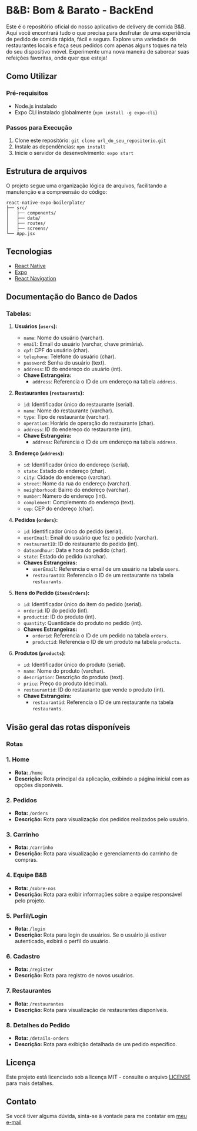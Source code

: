 # B&B: Bom & Barato - BackEnd

Este é o repositório oficial do nosso aplicativo de delivery de comida B&B. Aqui você encontrará tudo o que precisa para desfrutar de uma experiência de pedido de comida rápida, fácil e segura. Explore uma variedade de restaurantes locais e faça seus pedidos com apenas alguns toques na tela do seu dispositivo móvel. Experimente uma nova maneira de saborear suas refeições favoritas, onde quer que esteja!

## Como Utilizar

### Pré-requisitos
- Node.js instalado
- Expo CLI instalado globalmente (`npm install -g expo-cli`)

### Passos para Execução
1. Clone este repositório: `git clone url_do_seu_repositorio.git`
2. Instale as dependências: `npm install`
3. Inicie o servidor de desenvolvimento: `expo start`

## Estrutura de arquivos

O projeto segue uma organização lógica de arquivos, facilitando a manutenção e a compreensão do código:

```
react-native-expo-boilerplate/
├── src/
│   ├── components/
│   ├── data/
│   ├── routes/
│   ├── screens/
└── App.jsx
```

## Tecnologias

- [React Native](https://reactnative.dev/)
- [Expo](https://expo.dev/)
- [React Navigation](https://reactnavigation.org/)

## Documentação do Banco de Dados

### Tabelas:

1. **Usuários (`users`):**
   - `name`: Nome do usuário (varchar).
   - `email`: Email do usuário (varchar, chave primária).
   - `cpf`: CPF do usuário (char).
   - `telephone`: Telefone do usuário (char).
   - `password`: Senha do usuário (text).
   - `address`: ID do endereço do usuário (int).
   - **Chave Estrangeira:**
     - `address`: Referencia o ID de um endereço na tabela `address`.

2. **Restaurantes (`restaurants`):**
   - `id`: Identificador único do restaurante (serial).
   - `name`: Nome do restaurante (varchar).
   - `type`: Tipo de restaurante (varchar).
   - `operation`: Horário de operação do restaurante (char).
   - `address`: ID do endereço do restaurante (int).
   - **Chave Estrangeira:**
     - `address`: Referencia o ID de um endereço na tabela `address`.

3. **Endereço (`address`):**
   - `id`: Identificador único do endereço (serial).
   - `state`: Estado do endereço (char).
   - `city`: Cidade do endereço (varchar).
   - `street`: Nome da rua do endereço (varchar).
   - `neighborhood`: Bairro do endereço (varchar).
   - `number`: Número do endereço (int).
   - `complement`: Complemento do endereço (text).
   - `cep`: CEP do endereço (char).

4. **Pedidos (`orders`):**
   - `id`: Identificador único do pedido (serial).
   - `userEmail`: Email do usuário que fez o pedido (varchar).
   - `restaurantID`: ID do restaurante do pedido (int).
   - `dateandhour`: Data e hora do pedido (char).
   - `state`: Estado do pedido (varchar).
   - **Chaves Estrangeiras:**
     - `userEmail`: Referencia o email de um usuário na tabela `users`.
     - `restaurantID`: Referencia o ID de um restaurante na tabela `restaurants`.

5. **Itens do Pedido (`itensOrders`):**
   - `id`: Identificador único do item do pedido (serial).
   - `orderid`: ID do pedido (int).
   - `productid`: ID do produto (int).
   - `quantity`: Quantidade do produto no pedido (int).
   - **Chaves Estrangeiras:**
     - `orderid`: Referencia o ID de um pedido na tabela `orders`.
     - `productid`: Referencia o ID de um produto na tabela `products`.

6. **Produtos (`products`):**
   - `id`: Identificador único do produto (serial).
   - `name`: Nome do produto (varchar).
   - `description`: Descrição do produto (text).
   - `price`: Preço do produto (decimal).
   - `restaurantid`: ID do restaurante que vende o produto (int).
   - **Chave Estrangeira:**
     - `restaurantid`: Referencia o ID de um restaurante na tabela `restaurants`.
    
## Visão geral das rotas disponíveis

### Rotas

### 1. Home

- **Rota:** `/home`
- **Descrição:** Rota principal da aplicação, exibindo a página inicial com as opções disponíveis.

### 2. Pedidos

- **Rota:** `/orders`
- **Descrição:** Rota para visualização dos pedidos realizados pelo usuário.

### 3. Carrinho

- **Rota:** `/carrinho`
- **Descrição:** Rota para visualização e gerenciamento do carrinho de compras.

### 4. Equipe B&B

- **Rota:** `/sobre-nos`
- **Descrição:** Rota para exibir informações sobre a equipe responsável pelo projeto.

### 5. Perfil/Login

- **Rota:** `/login`
- **Descrição:** Rota para login de usuários. Se o usuário já estiver autenticado, exibirá o perfil do usuário.

### 6. Cadastro

- **Rota:** `/register`
- **Descrição:** Rota para registro de novos usuários.

### 7. Restaurantes

- **Rota:** `/restaurantes`
- **Descrição:** Rota para visualização de restaurantes disponíveis.

### 8. Detalhes do Pedido

- **Rota:** `/details-orders`
- **Descrição:** Rota para exibição detalhada de um pedido específico.


## Licença

Este projeto está licenciado sob a licença MIT - consulte o arquivo [LICENSE](LICENSE) para mais detalhes.

## Contato

Se você tiver alguma dúvida, sinta-se à vontade para me contatar em [meu e-mail](mailto:pedrormont@gmail.com)









